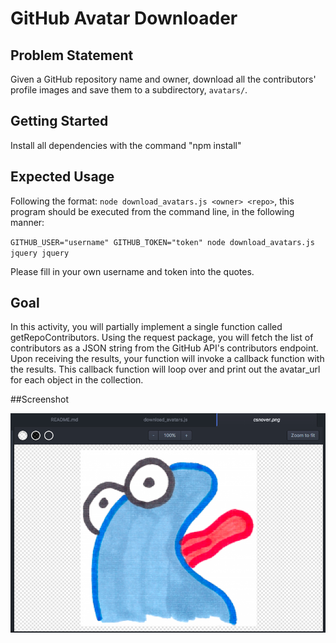 # GitHub Avatar Downloader

## Problem Statement

Given a GitHub repository name and owner, download all the contributors' profile images and save them to a subdirectory, `avatars/`.

## Getting Started

Install all dependencies with the command "npm install"

## Expected Usage

Following the format: `node download_avatars.js <owner> <repo>`, this program should be executed from the command line, in the following manner:

`GITHUB_USER="username" GITHUB_TOKEN="token" node download_avatars.js jquery jquery`

Please fill in your own username and token into the quotes.

## Goal

In this activity, you will partially implement a single function called getRepoContributors. Using the request package, you will fetch the list of contributors as a JSON string from the GitHub API's contributors endpoint. Upon receiving the results, your function will invoke a callback function with the results. This callback function will loop over and print out the avatar_url for each object in the collection.

##Screenshot

!["An avatar example"](https://github.com/rosexw/github-avatar-downloader/blob/master/screenshot_of_avatar.png)

